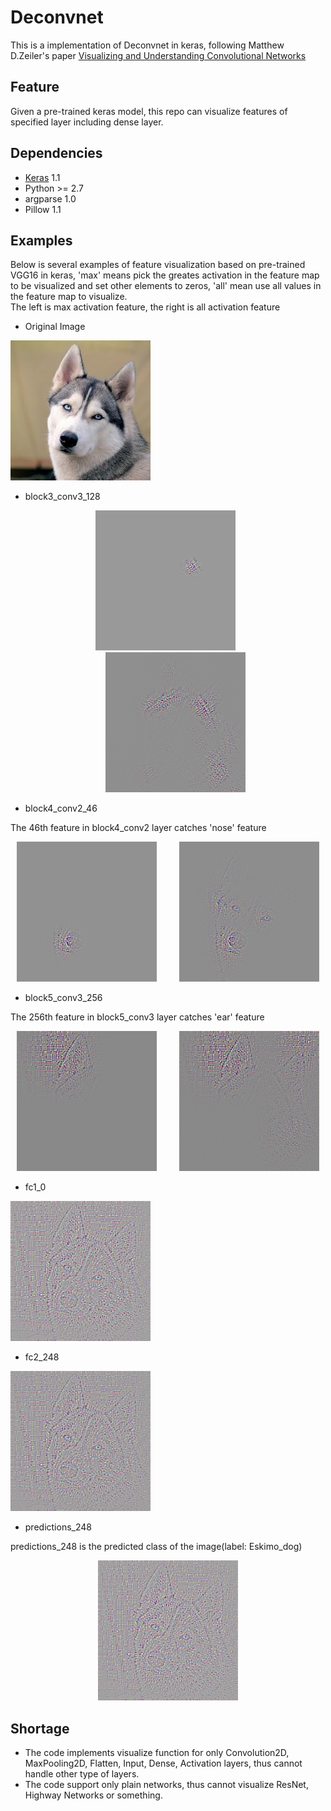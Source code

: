 # Deconvnet
This is a implementation of Deconvnet in keras, following Matthew D.Zeiler's paper [Visualizing and Understanding Convolutional Networks](http://arxiv.org/pdf/1311.2901v3.pdf)

## Feature
Given a pre-trained keras model, this repo can visualize features of specified layer including dense layer.  

## Dependencies
* [Keras](https://github.com/fchollet/keras) 1.1
* Python >= 2.7
* argparse 1.0
* Pillow 1.1

## Examples
Below is several examples of feature visualization based on pre-trained VGG16 in keras, 'max' means pick the greates activation in the feature map to be visualized and set other elements to zeros, 'all' mean use all values in the feature map to visualize. <br />
The left is max activation feature, the right is all activation feature

* Original Image <p align="center">
<img height =224 src="husky.jpg">
</p>

* block3_conv3_128<p align="center">
<img height =224 src="results/block3_conv3_128_max.png" title = "max"> &nbsp; &nbsp; &nbsp; &nbsp; <img width=224 src="results/block3_conv3_128_all.png" title = "all">
</p>

* block4_conv2_46

The 46th feature in block4_conv2 layer catches 'nose' feature<p align="center">
<img height =224 src="results/block4_conv2_46_max.png" title = "max"> &nbsp; &nbsp; &nbsp; &nbsp; <img width=224 src="results/block4_conv2_46_all.png" title = "all">
</p>

* block5_conv3_256

The 256th feature in block5_conv3 layer catches 'ear' feature<p align="center">
<img height =224 src="results/block5_conv3_256_max.png" title = "max"> &nbsp; &nbsp; &nbsp; &nbsp; <img width=224 src="results/block5_conv3_256_all.png" title = "all">
</p>

* fc1_0 <p align="center">
<img height =224 src="results/fc1_0_all.png">
</p>

* fc2_248 <p align="center">
<img height =224 src="results/fc2_248_max.png">
</p>

* predictions_248 

predictions_248 is the predicted class of the image(label: Eskimo_dog) <p align="center">
<img height =224 src="results/predictions_248_max.png">
</p>

## Shortage
* The code implements visualize function for only Convolution2D, MaxPooling2D, Flatten, Input, Dense, Activation layers, thus cannot handle other type of layers.
* The code support only plain networks, thus cannot visualize ResNet, Highway Networks or something.
